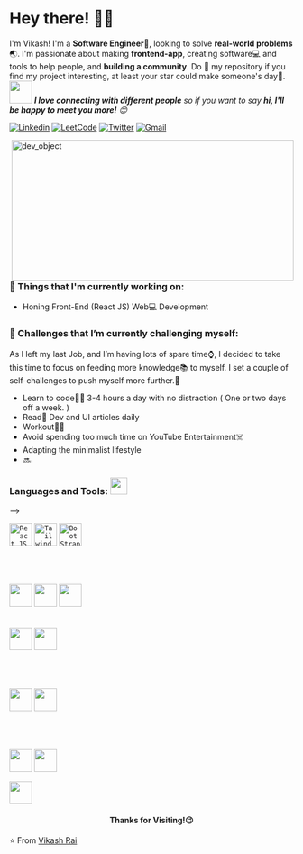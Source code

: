 <!-- Greeting -->
# Hey there! :wave::smiley:

<!--Introduction -->
I'm Vikash! I'm a **Software Engineer**:iphone:, looking to solve **real-world problems**:earth_asia:. I'm passionate about making **frontend-app**, creating software:computer: and tools to help people, and **building a community**. Do :star2: my repository if you find my project interesting, at least your star could make someone's day:pray:.
<br>
<img src="https://media.giphy.com/media/LnQjpWaON8nhr21vNW/giphy.gif" width="40"> <em><b>I love connecting with different people</b> so if you want to say <b>hi, I'll be happy to meet you more!</b> :blush:</em>

<!-- Your badges -->
[![Linkedin](https://img.shields.io/badge/-Vikash_Rai-blue?style=flat&logo=Linkedin&logoColor=white)](https://www.linkedin.com/in/vikash-rai-b1a2111a4/)
[![LeetCode](https://img.shields.io/badge/-Vikash_Rai-orange?style=flat&logo=Leetcode&logoColor=black)](https://leetcode.com/vikash_rai_55/)
[![Twitter](https://img.shields.io/badge/-Vikash_174-white?style=flat&logo=Twitter&logoColor=blue)](https://www.hackerrank.com/vikash_174)
[![Gmail](https://img.shields.io/badge/-vikash174@-c14438?style=flat&logo=Gmail&logoColor=white)](mailto:raivikash174@gmail.com)



<!-- Working GIF -->
<img src="https://cdn.dribbble.com/users/2520294/screenshots/7269423/media/8db02365a1363822ae9f0554cf3d4469.gif" alt="dev_object" align="right" width="500" height="250" />

### 💼  Things that I'm currently working on: 
* Honing Front-End (React JS) Web:computer: Development



### 🌱 Challenges that I’m currently challenging myself:
As I left my last Job, and I’m having lots of spare time:watch:, I decided to take this time to focus on feeding more knowledge:books: to myself. I set a couple of self-challenges to push myself more further.:running: 

* Learn to code:man_technologist: 3-4 hours a day with no distraction ( One or two days off a week. ) 
* Read:newspaper: Dev and UI articles daily 
* Workout:weight_lifting_man:
* Avoid spending too much time on YouTube Entertainment:skull_and_crossbones:
* Adapting the minimalist lifestyle
* 🔜

 ### Languages and Tools: <img src="https://media.giphy.com/media/WUlplcMpOCEmTGBtBW/giphy.gif" width="30">
<p> <!-- GitHub README Stats -->
<!--   <a href="https://github.com/Vikash174?tab=repositories">
    <img width="500" height="auto" align="right" alt="Joykishan's github stats" 
         src="" />
   <!-- <img width="30%" height="auto" align="right" alt="Joykishan's github stats" 
         src="https://github-readme-stats.vercel.app/api/top-langs/?username=joykishansharma&layout=compact" />
NOTE: Top languages does not indicate my skill level or something like that, it's a github metric of which languages i have the most code on github. -->
  </a> -->
 <!-- icons -->

<code><a href = "https://react.dev/"><img height="40" src="https://upload.wikimedia.org/wikipedia/commons/thumb/3/30/React_Logo_SVG.svg/640px-React_Logo_SVG.svg.png" alt="React JS"></a></code>
<code><img height="40" src="https://miro.medium.com/v2/resize:fit:1400/1*oPL8C-i04sqAUoOS_da9aA.jpeg" alt="Tailwind"></code>
<code><img height="40" src="https://www.etatvasoft.com/insights/wp-content/uploads/2017/02/b-thumb-img9.jpg" alt="BootStrap"></code>

<br>
<be>
<br>
<br>
<code><a href = "https://developer.mozilla.org/en-US/docs/Web/Guide/HTML/HTML5"><img height="40" src="https://static.wikia.nocookie.net/coding-help/images/0/02/174854.png/revision/latest?cb=20210514134203"></a></code>
<code><a href = "https://developer.mozilla.org/en-US/docs/Archive/CSS3"><img height="40" src="https://upload.wikimedia.org/wikipedia/commons/d/d5/CSS3_logo_and_wordmark.svg"></a></code>
<code><a href = "https://developer.mozilla.org/en-US/docs/Web/JavaScript"><img height="40" src="https://emaillistvalidation.com/blog/content/images/2023/10/JavaScript-Symbol-1.png"></a></code>

<br>
<be>
<br>
<br>
<code><img height="40" src="https://oracle.gallerycdn.vsassets.io/extensions/oracle/oracle-java/1.0.0/1697630630487/Microsoft.VisualStudio.Services.Icons.Default"></a></code>
<code><a href = "https://docs.microsoft.com/en-us/dotnet/csharp/"><img height="40" src="https://www.codeguru.com/wp-content/uploads/2021/08/C-Sharp-Tutorials.png"></a></code>

 
 <br>
<be>
<br>
<br>
 <br>


<code><a href = "https://code.visualstudio.com/"><img height="40" src="https://pbs.twimg.com/profile_images/1545098208556097536/rKXaODLl_400x400.jpg"></a></code>
<code><a href = "https://www.jetbrains.com/rider/"><img height="40" src="https://kudocode.me/wp-content/uploads/2019/05/rider-with-backgr.svg"></a></code>
<br>
<br>
<be>
<br>
<br>

<code><a href = "https://www.json.org/json-en.html"><img height="40" src="https://velog.velcdn.com/images/olxtar/post/69f6e811-665e-44c6-baf9-58df0d358f3d/image.png"></a></code>
<code><a href = "https://firebase.google.com/"><img height="40" src="https://firebase.google.com/images/social.png"></a></code>
<br>



<code><a href = "https://www.gnu.org/software/bash/"><img height="40" src="https://upload.wikimedia.org/wikipedia/commons/thumb/4/4b/Bash_Logo_Colored.svg/2048px-Bash_Logo_Colored.svg.png"></a></code>
</p>

<h4 align="center"> Thanks for Visiting!😉</h4>







⭐️ From [Vikash Rai](https://github.com/vikash174)

